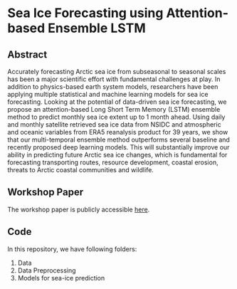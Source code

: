 # Sea Ice Forecasting using Attention-based Ensemble LSTM

## Abstract
Accurately forecasting Arctic sea ice from subseasonal to seasonal scales has been a major scientific effort with fundamental challenges at play. In addition to physics-based earth system models, researchers have been applying multiple statistical
and machine learning models for sea ice forecasting. Looking at the potential of data-driven sea ice forecasting, we propose an attention-based Long Short Term Memory (LSTM) ensemble method to predict monthly sea ice extent up to 1 month ahead. Using daily and monthly satellite retrieved sea ice data from NSIDC and atmospheric and oceanic variables from ERA5 reanalysis product for 39 years, we show that our multi-temporal ensemble method outperforms several baseline
and recently proposed deep learning models. This will substantially improve our ability in predicting future Arctic sea ice changes, which is fundamental for forecasting transporting routes, resource development, coastal erosion, threats to Arctic coastal communities and wildlife.

## Workshop Paper
The workshop paper is publicly accessible [here](https://www.climatechange.ai/papers/icml2021/50/paper.pdf).

## Code
In this repository, we have following folders:
1. Data
2. Data Preprocessing 
3. Models for sea-ice prediction 

